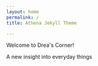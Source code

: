 ```yaml
---
layout: home
permalink: /
title: Athena Jekyll Theme

---
```

Welcome to Drea's Corner! 

A new insight into everyday things



